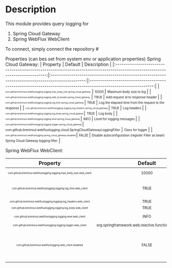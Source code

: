 # Description

This module provides query logging for

1) Spring Cloud Gateway
2) Spring WebFlux WebClient

To connect, simply connect the repository #

Properties (can bes set from system env or application properties)
Spring Cloud Gateway:
|                                                          Property                                                          |                                             Default                                             |                                                  Description                                                  |
|:--------------------------------------------------------------------------------------------------------------------------:|:-----------------------------------------------------------------------------------------------:|:-------------------------------------------------------------------------------------------------------------:|
| <sub><sup><sub><sup>com.github.breninsul.webfluxlogging.logging.max_body_size.spring_cloud_gateway</sup></sub></sup></sub> | <sub><sup>                                  10000                                  </sup></sub> | <sub><sup>                               Maximum body size to log                                </sup></sub> |
| <sub><sup><sub><sup>com.github.breninsul.webfluxlogging.logging.add_id_header.spring_cloud_gateway</sup></sub></sup></sub> | <sub><sup>                                  TRUE                                   </sup></sub> | <sub><sup>                           Add request id to response header                           </sup></sub> |
| <sub><sup><sub><sup> com.github.breninsul.webfluxlogging.logging.log_time.spring_cloud_gateway    </sup></sub></sup></sub> | <sub><sup>                                  TRUE                                   </sup></sub> | <sub><sup>                 Log the elapsed time from the request to the response                 </sup></sub> |
| <sub><sup><sub><sup>com.github.breninsul.webfluxlogging.logging.log_headers.spring_cloud_gateway  </sup></sub></sup></sub> | <sub><sup>                                  TRUE                                   </sup></sub> | <sub><sup>                                      Log headers                                      </sup></sub> |
| <sub><sup><sub><sup>  com.github.breninsul.webfluxlogging.logging.log_body.spring_cloud_gatewa    </sup></sub></sup></sub> | <sub><sup>                                  TRUE                                   </sup></sub> | <sub><sup>                                       Log body                                        </sup></sub> |
| <sub><sup><sub><sup>   com.github.breninsul.webfluxlogging.logging.level.spring_cloud_gateway     </sup></sub></sup></sub> | <sub><sup>                                  INFO                                   </sup></sub> | <sub><sup>                              Level for logging messages                               </sup></sub> |
| <sub><sup><sub><sup>  com.github.breninsul.webfluxlogging.logging.logger.spring_cloud_gateway     </sup></sub></sup></sub> | <sub><sup>com.github.breninsul.webfluxlogging.cloud.SpringCloudGatewayLoggingFilter</sup></sub> | <sub><sup>                                   Class for logger                                    </sup></sub> |
| <sub><sup><sub><sup>     com.github.breninsul.webfluxlogging.spring_cloud_gateway.disabled        </sup></sub></sup></sub> | <sub><sup>                                  FALSE                                  </sup></sub> | <sub><sup>Disable autoconfiguration (register Filter as bean) Spring Cloud Gateway logging filter</sup></sub> |

Spring WebFlux WebClient:

|                                                      Property                                                       |                                     Default                                      |                                                         Description                                                         |
|:-------------------------------------------------------------------------------------------------------------------:|:--------------------------------------------------------------------------------:|:---------------------------------------------------------------------------------------------------------------------------:|
| <sub><sup><sub><sup>com.github.breninsul.webfluxlogging.logging.max_body_size.web_client  </sup></sub></sup></sub>  | <sub><sup>                         10000                            </sup></sub> | <sub><sup>                                      Maximum body size to log                                      </sup></sub>  |
| <sub><sup><sub><sup>com.github.breninsul.webfluxlogging.logging.log_time.web_client       </sup></sub></sup></sub>  | <sub><sup>                          TRUE                            </sup></sub> | <sub><sup>                       Log the elapsed time from the request to the response                        </sup></sub>  |
| <sub><sup><sub><sup>com.github.breninsul.webfluxlogging.logging.log_headers.web_client    </sup></sub></sup></sub>  | <sub><sup>                          TRUE                            </sup></sub> | <sub><sup>                                            Log headers                                              </sup></sub> |
| <sub><sup><sub><sup>com.github.breninsul.webfluxlogging.logging.log_body.web_client       </sup></sub></sup></sub>  | <sub><sup>                          TRUE                            </sup></sub> | <sub><sup>                                              Log body                                              </sup></sub>  |
| <sub><sup><sub><sup>com.github.breninsul.webfluxlogging.logging.level.web_client          </sup></sub></sup></sub>  | <sub><sup>                          INFO                            </sup></sub> | <sub><sup>                                     Level for logging messages                                     </sup></sub>  |
| <sub><sup><sub><sup>com.github.breninsul.webfluxlogging.logging.logger.web_client         </sup></sub></sup></sub>  | <sub><sup>org.springframework.web.reactive.function.client.WebClient</sup></sub> | <sub><sup>                                          Class for logger                                          </sup></sub>  |
| <sub><sup><sub><sup>com.github.breninsul.webfluxlogging.web_client.disabled               </sup></sub></sup></sub>  | <sub><sup>                         FALSE                            </sup></sub> | <sub><sup> Disable autoconfiguration (register WebClient with logging filter as bean) Spring WebClient filter </sup></sub>  |
